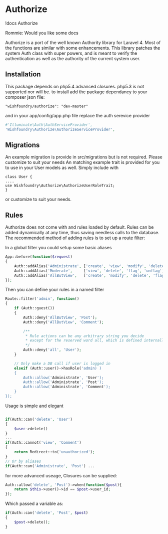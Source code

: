 Authorize
==============

!docs Authorize

Rommie: Would you like some docs


Authorize is a port of the well known Authority library for Laravel 4. Most of the functions are similar with some
enhancements. This library patches the system Auth class with super powers, and is meant to verify the authentication
as well as the authority of the current system user.


Installation
------------
This package depends on php5.4 advanced closures. php5.3 is not supported nor will be.
to install add the package dependancy to your composer json file:
```
"wishfoundry/authorize": "dev-master"
```
and in your app/config/app.php file replace the auth serevice provider
```php
#'Illuminate\Auth\AuthServiceProvider',
'Wishfoundry\Authorize\AuthorizeServiceProvider',
```


Migrations
---------
An example migration is provide in src/migrations but is not required. Please customize to suit your needs
An matching example trait is provided for you to use in your User models as well. Simply include with
```
class User {
....
use Wishfoundry\Authorize\AuthorizeUserRoleTrait;
}
```
or customize to suit your needs.


Rules
-----

Authorize does not come with and rules loaded by default. Rules can be added dynamically at any time, thus saving
needless calls to the database. The recommended method of adding rules is to set up a route filter:

In a global filter you could setup some basic aliases
```php
App::before(function($request)
{
	Auth::addAlias('Administrate', ['create', 'view', 'modify', 'delete', 'flag', 'unflag']);
	Auth::addAlias('Moderate',     ['view', 'delete', 'flag', 'unflag']);
	Auth::addAlias('AllButView',   ['create', 'modify', 'delete', 'flag', 'unflag']);
});


```

Then you can define your rules in a named filter

```php
Route::filter('admin', function()
{
	if (Auth::guest())
	{
	    Auth::deny('AllButView', 'Post');
	    Auth::deny('AllButView', 'Comment');

	    /**
	     * Rule actions can be any arbitrary string you decide
	     * except for the reserved word all, which is defined internally
	     */
	    Auth::deny('all', 'User');
	}

    // Only make a DB call if user is logged in
	elseif (Auth::user()->hasRole('admin) )
	{
	    Auth::allow('Administrate', 'User');
	    Auth::allow('Administrate', 'Post');
	    Auth::allow('Administrate', 'Comment');
	}
});
```

Usage is simple and elegant

```php

if(Auth::can('delete', 'User')
{
    $user->delete()
}
...
if(Auth::cannot('view', 'Comment')
{
    return Redirect::to('unauthorized');
}
// Or by aliases
if(Auth::can('Administrate', 'Post') ...
```


for more advanced useage, Closures can be supplied:
```php
Auth::allow('delete', 'Post')->when(function($post){
    return $this->user()->id == $post->user_id;
});
```
Which passed a variable as:
```php
if(Auth::can('delete', 'Post', $post)
{
    $post->delete();
}
```
